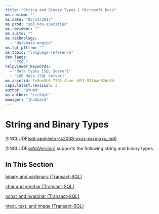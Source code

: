 ```yaml
---
title: "String and Binary Types | Microsoft Docs"
ms.custom: ""
ms.date: "03/14/2017"
ms.prod: "sql-non-specified"
ms.reviewer: ""
ms.suite: ""
ms.technology: 
  - "database-engine"
ms.tgt_pltfrm: ""
ms.topic: "language-reference"
dev_langs: 
  - "TSQL"
helpviewer_keywords: 
  - "data types [SQL Server]"
  - "LOB data [SQL Server]"
ms.assetid: fe8ee5b6-7392-4aae-a551-973bae02de8d
caps.latest.revision: 3
author: "BYHAM"
ms.author: "rickbyh"
manager: "jhubbard"
---
```

# String and Binary Types
[!INCLUDE[tsql-appliesto-ss2008-xxxx-xxxx-xxx_md](../../includes/tsql-appliesto-ss2008-xxxx-xxxx-xxx-md.md)]

  [!INCLUDE[ssNoVersion](../../includes/ssnoversion-md.md)] supports the following string and binary types.  
  
## In This Section  
 [binary and varbinary &#40;Transact-SQL&#41;](../../t-sql/data-types/binary-and-varbinary-transact-sql.md)  
  
 [char and varchar &#40;Transact-SQL&#41;](../../t-sql/data-types/char-and-varchar-transact-sql.md)  
  
 [nchar and nvarchar &#40;Transact-SQL&#41;](../../t-sql/data-types/nchar-and-nvarchar-transact-sql.md)  
  
 [ntext, text, and image &#40;Transact-SQL&#41;](../../t-sql/data-types/ntext-text-and-image-transact-sql.md)  
  
  